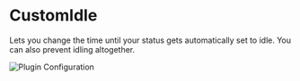 # CustomIdle

Lets you change the time until your status gets automatically set to idle. You can also prevent idling altogether.

![Plugin Configuration](https://github.com/Vendicated/Vencord/assets/45801973/4e5259b2-18e0-42e5-b69f-efc672ce1e0b)
